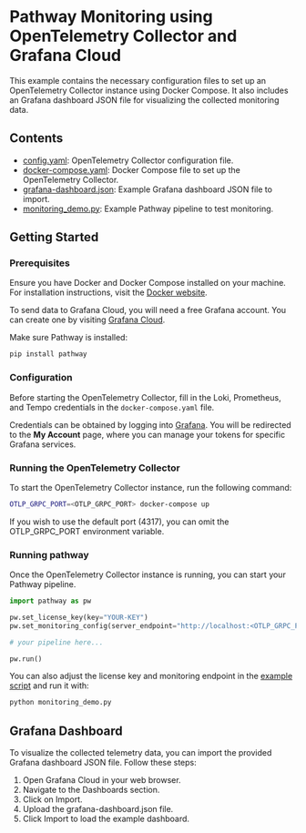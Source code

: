 # Pathway Monitoring using OpenTelemetry Collector and Grafana Cloud

This example contains the necessary configuration files to set up an OpenTelemetry Collector instance using Docker Compose. It also includes an Grafana dashboard JSON file for visualizing the collected monitoring data.

## Contents

- [config.yaml](./config.yaml): OpenTelemetry Collector configuration file.
- [docker-compose.yaml](./docker-compose.yaml): Docker Compose file to set up the OpenTelemetry Collector.
- [grafana-dashboard.json](./grafana-dashboard.json): Example Grafana dashboard JSON file to import.
- [monitoring_demo.py](./monitoring_demo.py): Example Pathway pipeline to test monitoring.

## Getting Started

### Prerequisites

Ensure you have Docker and Docker Compose installed on your machine. For installation instructions, visit the [Docker website](https://www.docker.com/get-started/).

To send data to Grafana Cloud, you will need a free Grafana account. You can create one by visiting [Grafana Cloud](https://grafana.com/).

Make sure Pathway is installed:

```python
pip install pathway
```

### Configuration

Before starting the OpenTelemetry Collector, fill in the Loki, Prometheus, and Tempo credentials in the `docker-compose.yaml` file.

Credentials can be obtained by logging into [Grafana](https://grafana.com/). You will be redirected to the **My Account** page, where you can manage your tokens for specific Grafana services.

### Running the OpenTelemetry Collector

To start the OpenTelemetry Collector instance, run the following command:

```sh
OTLP_GRPC_PORT=<OTLP_GRPC_PORT> docker-compose up
```

If you wish to use the default port (4317), you can omit the OTLP_GRPC_PORT environment variable.

### Running pathway

Once the OpenTelemetry Collector instance is running, you can start your Pathway pipeline.

```python
import pathway as pw

pw.set_license_key(key="YOUR-KEY")
pw.set_monitoring_config(server_endpoint="http://localhost:<OTLP_GRPC_PORT>")

# your pipeline here...

pw.run()
```

You can also adjust the license key and monitoring endpoint in the [example script](./monitoring_demo.py) and run it with:

```bash
python monitoring_demo.py
```


## Grafana Dashboard

To visualize the collected telemetry data, you can import the provided Grafana dashboard JSON file. Follow these steps:

1. Open Grafana Cloud in your web browser.
2. Navigate to the Dashboards section.
3. Click on Import.
4. Upload the grafana-dashboard.json file.
5. Click Import to load the example dashboard.
